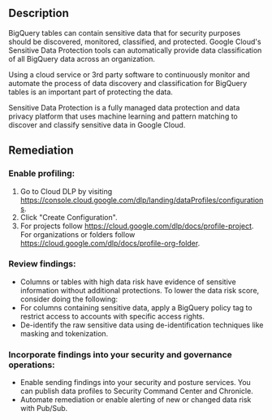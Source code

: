 ## Description

BigQuery tables can contain sensitive data that for security purposes should be discovered, monitored, classified, and protected. Google Cloud's Sensitive Data Protection tools can automatically provide data classification of all BigQuery data across an organization.

Using a cloud service or 3rd party software to continuously monitor and automate the process of data discovery and classification for BigQuery tables is an important part of protecting the data.

Sensitive Data Protection is a fully managed data protection and data privacy platform that uses machine learning and pattern matching to discover and classify sensitive data in Google Cloud.

## Remediation

### Enable profiling:

1. Go to Cloud DLP by visiting https://console.cloud.google.com/dlp/landing/dataProfiles/configurations.
2. Click "Create Configuration".
3. For projects follow https://cloud.google.com/dlp/docs/profile-project. For organizations or folders follow https://cloud.google.com/dlp/docs/profile-org-folder.

### Review findings:

- Columns or tables with high data risk have evidence of sensitive information without additional protections. To lower the data risk score, consider doing the following:
- For columns containing sensitive data, apply a BigQuery policy tag to restrict access to accounts with specific access rights.
- De-identify the raw sensitive data using de-identification techniques like masking and tokenization.

### Incorporate findings into your security and governance operations:

- Enable sending findings into your security and posture services. You can publish data profiles to Security Command Center and Chronicle.
- Automate remediation or enable alerting of new or changed data risk with Pub/Sub.